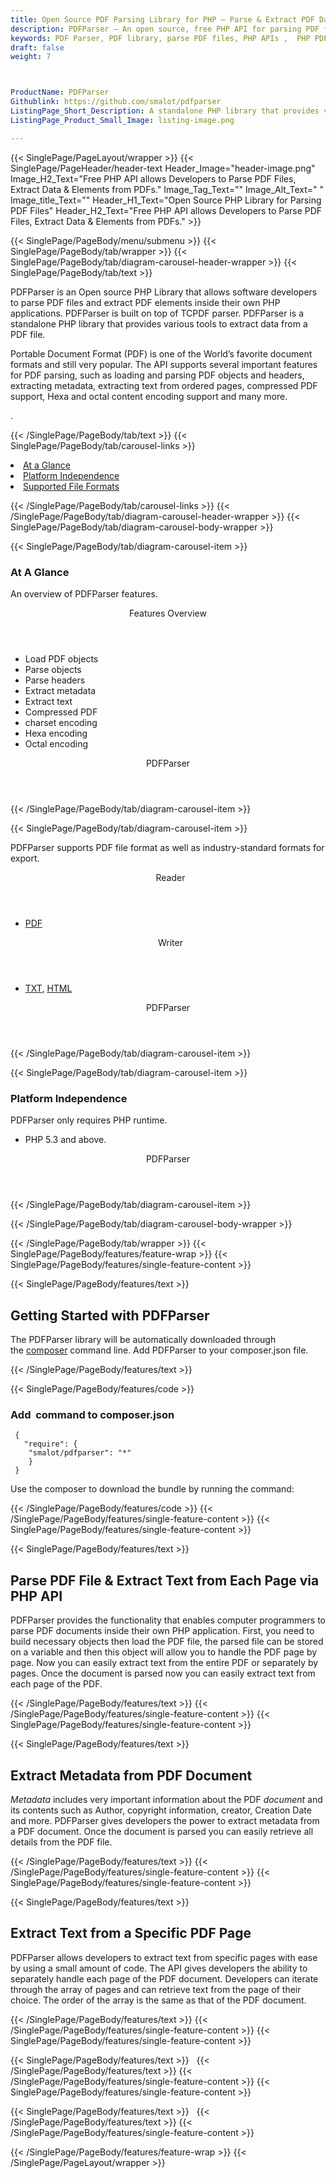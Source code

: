 ```yaml
---
title: Open Source PDF Parsing Library for PHP – Parse & Extract PDF Data
description: PDFParser – An open source, free PHP API for parsing PDF files. Parse PDFs & extract PDF elements (text, images, metadata) inside PHP applications.
keywords: PDF Parser, PDF library, parse PDF files, PHP APIs ,  PHP PDF programming, parse PDF Elements, parse PDF objects,  Extract PDF Elements,  PHP  PDF Library, Open Source PDF Library, Extract PDF metadata, compressed pdf  support, octal content encoding, Hexa content encoding
draft: false
weight: 7



ProductName: PDFParser  
Githublink: https://github.com/smalot/pdfparser
ListingPage_Short_Description: A standalone PHP library that provides various tools to read and extract data from a PDF file.
ListingPage_Product_Small_Image: listing-image.png 

---
```


{{< SinglePage/PageLayout/wrapper >}}
{{< SinglePage/PageHeader/header-text
Header_Image="header-image.png"
Image_H2_Text="Free PHP API allows Developers to Parse PDF Files, Extract Data & Elements from PDFs."
Image_Tag_Text=""
Image_Alt_Text=" "
Image_title_Text=""
Header_H1_Text="Open Source PHP Library for Parsing PDF Files"
Header_H2_Text="Free PHP API allows Developers to Parse PDF Files, Extract Data & Elements from PDFs." >}}

{{< SinglePage/PageBody/menu/submenu >}}
{{< SinglePage/PageBody/tab/wrapper >}}
{{< SinglePage/PageBody/tab/diagram-carousel-header-wrapper >}}
{{< SinglePage/PageBody/tab/text >}}



<p>PDFParser is an Open source PHP Library that allows software developers to parse PDF files and extract PDF elements inside their own PHP applications. PDFParser is built on top of TCPDF parser. PDFParser is a standalone PHP library that provides various tools to extract data from a PDF file.</p>
<p>Portable Document Format (PDF) is one of the World’s favorite document formats and still very popular. The API supports several important features for PDF parsing, such as loading and parsing PDF objects and headers, extracting metadata, extracting text from ordered pages, compressed PDF support, Hexa and octal content encoding support and many more.</p>
<p>.</p>

{{< /SinglePage/PageBody/tab/text >}}
{{< SinglePage/PageBody/tab/carousel-links >}}

<li data-target="#diagramcarousel" data-slide-to="0"><a href="#">At a Glance</a></li>
<li data-target="#diagramcarousel" data-slide-to="2"><a href="#">Platform Independence</a></li>
<li data-target="#diagramcarousel" data-slide-to="1"><a class="activetab" href="#">Supported File Formats</a></li>


{{< /SinglePage/PageBody/tab/carousel-links >}}
{{< /SinglePage/PageBody/tab/diagram-carousel-header-wrapper >}}
{{< SinglePage/PageBody/tab/diagram-carousel-body-wrapper >}}

{{< SinglePage/PageBody/tab/diagram-carousel-item >}}
<h3>At A Glance</h3>
<p>An overview of PDFParser features.</p>
<div class="diagram1 d1-poi">
<div class="d1-row">
<div class="d1-col d1-left"><header>Features Overview</header>
<ul>
<li>Load PDF objects</li>
<li>Parse objects</li>
<li>Parse headers</li>
<li>Extract metadata</li>
<li>Extract text</li>
<li>Compressed PDF</li>
<li>charset encoding</li>
<li>Hexa encoding</li>
<li>Octal encoding</li>
</ul>
</div>
</div>
<div class="d1-logo" style="border: none;"><!--<img src='listing-image.png' alt="Compression APIs for .NET" />--><header>PDFParser</header><footer><small></small></footer></div>
<!--/logo--></div>
<!--/diagram1-->
{{< /SinglePage/PageBody/tab/diagram-carousel-item >}}

{{< SinglePage/PageBody/tab/diagram-carousel-item >}}
<p>PDFParser supports PDF file format as well as industry-standard formats for export.</p>
<div class="diagram1 d2  d1-poi">
<div class="d1-row">
<div class="d1-col d1-left"><header><i class="fa fa-arrows-v "> </i> Reader</header>
<ul>
<li><a href="https://docs.fileformat.com/view/pdf/">PDF</a></li>
</ul>
</div>
<!--/left-->
<div class="d1-col d1-right"><header><i class="fa  fa-long-arrow-down"> </i> Writer</header>
<ul>
<li><a href="https://docs.fileformat.com/word-processing/txt/">TXT</a>, <a href="https://docs.fileformat.com/web/html/">HTML</a> </li>
</ul>
</div>
<!--/right--></div>
<!--/row-->
<div class="d1-logo" style="border: none;"><!--<img src='listing-image.png' alt="Compression APIs for .NET" />--><header>PDFParser</header><footer><small></small></footer></div>
<!--/logo--></div>
<!--/diagram2-->
{{< /SinglePage/PageBody/tab/diagram-carousel-item >}}

{{< SinglePage/PageBody/tab/diagram-carousel-item >}}
<h3>Platform Independence</h3>
<p>PDFParser only requires PHP runtime.</p>
<div class="diagram1 d1-poi">
<div class="d1-row">
<div class="d1-col d1-right"><!--<header><i class="fa fa-cubes">` </i></header-->
<ul>
<li>PHP 5.3 and above.</li>
</ul>
</div>
<!--/left
<div class="d1-col d1-right">&nbsp;</div> --> <!--/right--></div>
<!--/row-->
<div class="d1-logo" style="border: none;"><!--<img src='listing-image.png' alt="Compression APIs for .NET" />--><header>PDFParser</header><footer><small></small></footer></div>
<!--/logo--></div>
<!--/diagram2 -->
{{< /SinglePage/PageBody/tab/diagram-carousel-item >}}

{{< /SinglePage/PageBody/tab/diagram-carousel-body-wrapper >}}

{{< /SinglePage/PageBody/tab/wrapper >}}
{{< SinglePage/PageBody/features/feature-wrap >}}
{{< SinglePage/PageBody/features/single-feature-content >}}

{{< SinglePage/PageBody/features/text >}}
<h2 class="h2title">Getting Started with PDFParser</h2>
<p>The PDFParser library will be automatically downloaded through the <a href="https://getcomposer.org/download/">composer</a> command line. Add PDFParser to your composer.json file.</p>
{{< /SinglePage/PageBody/features/text >}}

{{< SinglePage/PageBody/features/code >}}
<h3>Add  command to composer.json</h3>
<pre><code class="html"> { 
   "require": {
    "smalot/pdfparser": "*"
    } 
 } 
</code></pre>

<p>Use the composer to download the bundle by running the command:</p>
{{< /SinglePage/PageBody/features/code >}}
{{< /SinglePage/PageBody/features/single-feature-content >}}
{{< SinglePage/PageBody/features/single-feature-content >}}

{{< SinglePage/PageBody/features/text >}}
<h2 class="h2title">Parse PDF File & Extract Text from Each Page via PHP API</h2>
<p>PDFParser provides the functionality that enables computer programmers to parse PDF documents inside their own PHP application. First, you need to build necessary objects then load the PDF file, the parsed file can be stored on a variable and then this object will allow you to handle the PDF page by page. Now you can easily extract text from the entire PDF or separately by pages. Once the document is parsed now you can easily extract text from each page of the PDF.</p>

{{< /SinglePage/PageBody/features/text >}}
{{< /SinglePage/PageBody/features/single-feature-content >}}
{{< SinglePage/PageBody/features/single-feature-content >}}

{{< SinglePage/PageBody/features/text >}}
<h2 class="h2title">Extract Metadata from PDF Document</h2>
<p><em>Metadata</em> includes very important information about the PDF <em>document</em> and its contents such as Author, copyright information, creator, Creation Date and more. PDFParser gives developers the power to extract metadata from a PDF document. Once the document is parsed you can easily retrieve all details from the PDF file.</p>

{{< /SinglePage/PageBody/features/text >}}
{{< /SinglePage/PageBody/features/single-feature-content >}}
{{< SinglePage/PageBody/features/single-feature-content >}}

{{< SinglePage/PageBody/features/text >}}
<h2 class="h2title">Extract Text from a Specific PDF Page</h2>
<p>PDFParser allows developers to extract text from specific pages with ease by using a small amount of code. The API gives developers the ability to separately handle each page of the PDF document. Developers can iterate through the array of pages and can retrieve text from the page of their choice. The order of the array is the same as that of the PDF document.</p>

{{< /SinglePage/PageBody/features/text >}}
{{< /SinglePage/PageBody/features/single-feature-content >}}
{{< SinglePage/PageBody/features/single-feature-content >}}

{{< SinglePage/PageBody/features/text >}}
 
{{< /SinglePage/PageBody/features/text >}}
{{< /SinglePage/PageBody/features/single-feature-content >}}
{{< SinglePage/PageBody/features/single-feature-content >}}

{{< SinglePage/PageBody/features/text >}}
 
{{< /SinglePage/PageBody/features/text >}}
{{< /SinglePage/PageBody/features/single-feature-content >}}

{{< /SinglePage/PageBody/features/feature-wrap >}}
{{< /SinglePage/PageLayout/wrapper >}}
